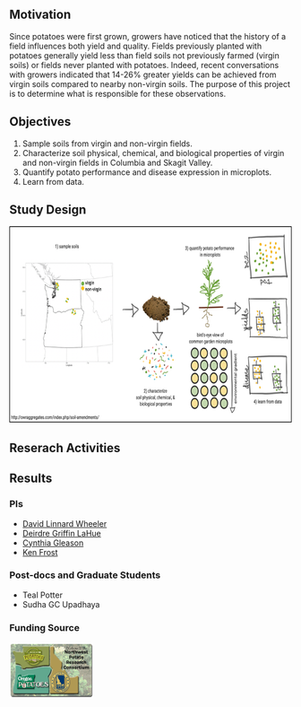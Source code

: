 ## Motivation
Since potatoes were first grown, growers have noticed that the history of a field influences both yield and quality. Fields previously planted with potatoes generally yield less than field soils not previously farmed (virgin soils) or fields never planted with potatoes. Indeed, recent conversations with growers indicated that 14-26% greater yields can be achieved from virgin soils compared to nearby non-virgin soils. The purpose of this project is to determine what is responsible for these observations.  

## Objectives 
1. Sample soils from virgin and non-virgin fields.
2. Characterize soil physical, chemical, and biological properties of virgin and non-virgin fields in Columbia and Skagit Valley.
3. Quantify potato performance and disease expression in microplots.
4. Learn from data.

## Study Design
<p align="left">
  <img width="700" height="350" src="Flowchart.png">
  </p>
  
## Reserach Activities

## Results

### PIs
- [David Linnard Wheeler](https://plantpath.wsu.edu/david-wheeler/)
- [Deirdre Griffin LaHue](https://css.wsu.edu/people/faculty/deirdre-griffin-lahue/)
- [Cynthia Gleason](https://plantpath.wsu.edu/people/faculty/gleason/)
- [Ken Frost](https://css.wsu.edu/people/faculty/deirdre-griffin-lahue/)

### Post-docs and Graduate Students
- Teal Potter
- Sudha GC Upadhaya

### Funding Source
<p align="left">
  <img width="150" height="100" src="ConsortiumBanner2.png">
  </p>


